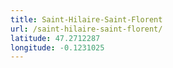 ```yaml
---
title: Saint-Hilaire-Saint-Florent
url: /saint-hilaire-saint-florent/
latitude: 47.2712287
longitude: -0.1231025
---
```

